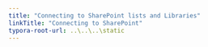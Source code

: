 ```yaml
---
title: "Connecting to SharePoint lists and Libraries"
linkTitle: "Connecting to SharePoint"
typora-root-url: ..\..\..\static
---
```



